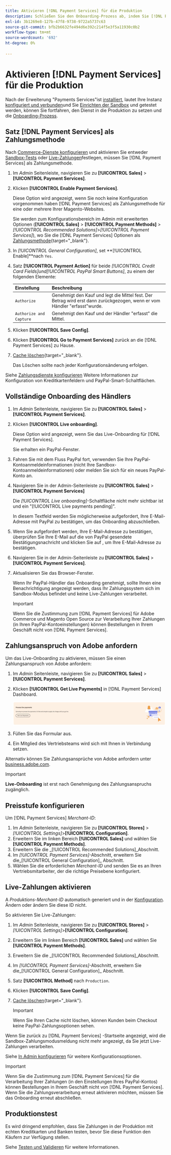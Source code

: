 ```yaml
---
title: Aktivieren [!DNL Payment Services] für die Produktion
description: Schließen Sie den Onboarding-Prozess ab, indem Sie [!DNL Payment Services] für die Produktion.
exl-id: 3b1269e8-127b-47f8-9738-9722a5737c63
source-git-commit: bfb2b6632fe494d6e392c214f5e3f5a11930c0b2
workflow-type: tm+mt
source-wordcount: '692'
ht-degree: 0%

---
```


# Aktivieren [!DNL Payment Services] für die Produktion

Nach der Erweiterung &quot;Payments Services&quot;ist [installiert](install.md), lautet Ihre Instanz [konfiguriert und verbunden](connect.md)und Sie [Einrichten der Sandbox](sandbox.md) und getestet werden, können Sie fortfahren, den Dienst in die Produktion zu setzen und die [Onboarding-Prozess](onboard.md).

## Satz [!DNL Payment Services] als Zahlungsmethode

Nach [Commerce-Dienste konfigurieren](connect.md#configure-commerce-services) und aktivieren Sie entweder [Sandbox-Tests](sandbox.md#enable-sandbox-testing) oder [Live-Zahlungen](#enable-live-payments)festlegen, müssen Sie [!DNL Payment Services] als Zahlungsmethode.

1. Im _Admin_ Seitenleiste, navigieren Sie zu **[!UICONTROL Sales]** > **[!UICONTROL Payment Services]**.
1. Klicken **[!UICONTROL Enable Payment Services]**.

   Diese Option wird angezeigt, wenn Sie noch keine Konfiguration vorgenommen haben [!DNL Payment Services] als Zahlungsmethode für eine oder mehrere Ihrer Magento-Websites.

   Sie werden zum Konfigurationsbereich im Admin mit erweiterten Optionen (**[!UICONTROL Sales]** > **[!UICONTROL Payment Methods]** > _[!UICONTROL Recommended Solutions]_>_[!UICONTROL Payment Services]_), wo Sie die [!DNL Payment Services] Optionen als [Zahlungsmethode](https://docs.magento.com/user-guide/configuration/sales/payment-methods.html){target=&quot;_blank&quot;}.

1. In _[!UICONTROL General Configuration]_, set **[!UICONTROL Enable]**nach `Yes`.
1. Satz **[!UICONTROL Payment Action]** für beide _[!UICONTROL Credit Card Fields]_und_[!UICONTROL PayPal Smart Buttons]_, zu einem der folgenden Elemente:

   | Einstellung | Beschreibung |
   |---|---|
   | `Authorize` | Genehmigt den Kauf und legt die Mittel fest. Der Betrag wird erst dann zurückgezogen, wenn er vom Händler &quot;erfasst&quot;wurde. |
   | `Authorize and Capture` | Genehmigt den Kauf und der Händler &quot;erfasst&quot; die Mittel. |

1. Klicken **[!UICONTROL Save Config]**.
1. Klicken **[!UICONTROL Go to Payment Services]** zurück an die [!DNL Payment Services] zu Hause.
1. [Cache löschen](https://docs.magento.com/user-guide/system/cache-management.html){target=&quot;_blank&quot;}.

   Das Löschen sollte nach jeder Konfigurationsänderung erfolgen.

Siehe [Zahlungsdienste konfigurieren](configure-admin.md) Weitere Informationen zur Konfiguration von Kreditkartenfeldern und PayPal-Smart-Schaltflächen.

## Vollständige Onboarding des Händlers

1. Im _Admin_ Seitenleiste, navigieren Sie zu **[!UICONTROL Sales]** > **[!UICONTROL Payment Services]**.
1. Klicken **[!UICONTROL Live onboarding]**.

   Diese Option wird angezeigt, wenn Sie das Live-Onboarding für [!DNL Payment Services].

   Sie erhalten ein PayPal-Fenster.

1. Fahren Sie mit dem Fluss PayPal fort, verwenden Sie Ihre PayPal-Kontoanmeldeinformationen (nicht Ihre Sandbox-Kontoanmeldeinformationen) oder melden Sie sich für ein neues PayPal-Konto an.
1. Navigieren Sie in der Admin-Seitenleiste zu **[!UICONTROL Sales]** > **[!UICONTROL Payment Services]**

   Die _[!UICONTROL Live onboarding]_-Schaltfläche nicht mehr sichtbar ist und ein &quot;[!UICONTROL Live payments pending]&quot;.

   In diesem Textfeld werden Sie möglicherweise aufgefordert, Ihre E-Mail-Adresse mit PayPal zu bestätigen, um das Onboarding abzuschließen.

1. Wenn Sie aufgefordert werden, Ihre E-Mail-Adresse zu bestätigen, überprüfen Sie Ihre E-Mail auf die von PayPal gesendete Bestätigungsnachricht und klicken Sie auf , um Ihre E-Mail-Adresse zu bestätigen.
1. Navigieren Sie in der Admin-Seitenleiste zu **[!UICONTROL Sales]** > **[!UICONTROL Payment Services]**.
1. Aktualisieren Sie das Browser-Fenster.

   Wenn Ihr PayPal-Händler das Onboarding genehmigt, sollte Ihnen eine Benachrichtigung angezeigt werden, dass Ihr Zahlungssystem sich im Sandbox-Modus befindet und keine Live-Zahlungen verarbeitet.

   >[!IMPORTANT]
   >
   >Wenn Sie die Zustimmung zum [!DNL Payment Services] für Adobe Commerce und Magento Open Source zur Verarbeitung Ihrer Zahlungen (in Ihren PayPal-Kontoeinstellungen) können Bestellungen in Ihrem Geschäft nicht von [!DNL Payment Services].

## Zahlungsanspruch von Adobe anfordern

Um das Live-Onboarding zu aktivieren, müssen Sie einen Zahlungsanspruch von Adobe anfordern:

1. Im _Admin_ Seitenleiste, navigieren Sie zu **[!UICONTROL Sales]** > **[!UICONTROL Payment Services]**.
1. Klicken **[!UICONTROL Get Live Payments]** in [!DNL Payment Services] Dashboard.

   ![Anforderungsberechtigungen](assets/request-entitlements.png)

1. Füllen Sie das Formular aus.
1. Ein Mitglied des Vertriebsteams wird sich mit Ihnen in Verbindung setzen.

Alternativ können Sie Zahlungsansprüche von Adobe anfordern unter [business.adobe.com](https://business.adobe.com/resources/payment-services.html).

>[!IMPORTANT]
>
>**Live-Onboarding** ist erst nach Genehmigung des Zahlungsanspruchs zugänglich.

## Preisstufe konfigurieren

Um [!DNL Payment Services] _Merchant-ID_:

1. Im _Admin_ Seitenleiste, navigieren Sie zu **[!UICONTROL Stores]** > _[!UICONTROL Settings]_>**[!UICONTROL Configuration]**.
1. Erweitern Sie im linken Bereich **[!UICONTROL Sales]** und wählen Sie **[!UICONTROL Payment Methods]**.
1. Erweitern Sie die _[!UICONTROL Recommended Solutions]_Abschnitt.
1. Im _[!UICONTROL Payment Services]_-Abschnitt, erweitern Sie die_[!UICONTROL General Configuration]_ Abschnitt.
1. Wählen Sie die erforderlichen _Merchant-ID_ und senden Sie es an Ihren Vertriebsmitarbeiter, der die richtige Preisebene konfiguriert.

## Live-Zahlungen aktivieren

A _Produktions-Merchant-ID_ automatisch generiert und in der [Konfiguration](configure-admin.md). Ändern oder ändern Sie diese ID nicht.

So aktivieren Sie Live-Zahlungen:

1. Im _Admin_ Seitenleiste, navigieren Sie zu **[!UICONTROL Stores]** > _[!UICONTROL Settings]_>**[!UICONTROL Configuration]**.
1. Erweitern Sie im linken Bereich **[!UICONTROL Sales]** und wählen Sie **[!UICONTROL Payment Methods]**.
1. Erweitern Sie die _[!UICONTROL Recommended Solutions]_Abschnitt.
1. Im _[!UICONTROL Payment Services]_-Abschnitt, erweitern Sie die_[!UICONTROL General Configuration]_ Abschnitt.
1. Satz **[!UICONTROL Method]** nach `Production`.
1. Klicken **[!UICONTROL Save Config]**.
1. [Cache löschen](https://docs.magento.com/user-guide/system/cache-management.html){target=&quot;_blank&quot;}.

   >[!IMPORTANT]
   >
   >Wenn Sie Ihren Cache nicht löschen, können Kunden beim Checkout keine PayPal-Zahlungsoptionen sehen.

Wenn Sie zurück zu [!DNL Payment Services] -Startseite angezeigt, wird die Sandbox-Zahlungsmodusmeldung nicht mehr angezeigt, da Sie jetzt Live-Zahlungen verarbeiten.

Siehe [In Admin konfigurieren](configure-admin.md) für weitere Konfigurationsoptionen.

>[!IMPORTANT]
>
>Wenn Sie die Zustimmung zum [!DNL Payment Services] für die Verarbeitung Ihrer Zahlungen (in den Einstellungen Ihres PayPal-Kontos) können Bestellungen in Ihrem Geschäft nicht von [!DNL Payment Services]. Wenn Sie die Zahlungsverarbeitung erneut aktivieren möchten, müssen Sie das Onboarding erneut abschließen.

## Produktionstest

Es wird dringend empfohlen, dass Sie Zahlungen in der Produktion mit echten Kreditkarten und Banken testen, bevor Sie diese Funktion den Käufern zur Verfügung stellen.

Siehe [Testen und Validieren](test-validate.md) für weitere Informationen.
